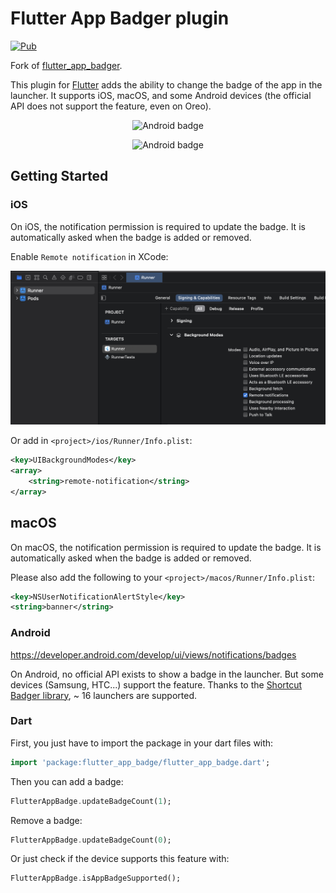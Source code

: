 # Flutter App Badger plugin

[![Pub](https://img.shields.io/pub/v/flutter_app_badger.svg)](https://pub.dartlang.org/packages/flutter_app_badger)

Fork of [flutter_app_badger](https://pub.dev/packages/flutter_app_badger).

This plugin for [Flutter](https://flutter.io) adds the ability to change the badge of the app in the launcher.
It supports iOS, macOS, and some Android devices (the official API does not support the feature, even on Oreo).

<p align="center">
  <img src="https://raw.githubusercontent.com/nazarpunk/flutter_app_badge/master/assets/ios.png" alt="Android badge" style="margin:auto" width="600" 
height="228">
</p>

<p align="center">
  <img src="https://raw.githubusercontent.com/nazarpunk/flutter_app_badge/master/assets/android.png" alt="Android badge" style="margin:auto" width="600" 
height="322">
</p>


## Getting Started

### iOS

On iOS, the notification permission is required to update the badge.
It is automatically asked when the badge is added or removed.

Enable `Remote notification` in XCode:
<p align="center"><img src="https://raw.githubusercontent.com/nazarpunk/flutter_app_badge/master/assets/ios-remote-notifications.png" alt="IOS Remote notification"></p>

Or add in `<project>/ios/Runner/Info.plist`:
```xml
<key>UIBackgroundModes</key>
<array>
    <string>remote-notification</string>
</array>
```

## macOS

On macOS, the notification permission is required to update the badge.
It is automatically asked when the badge is added or removed.

Please also add the following to your `<project>/macos/Runner/Info.plist`:
```xml
<key>NSUserNotificationAlertStyle</key>
<string>banner</string>
```

### Android

https://developer.android.com/develop/ui/views/notifications/badges

On Android, no official API exists to show a badge in the launcher. But some devices (Samsung, HTC...) support the feature.
Thanks to the [Shortcut Badger library](https://github.com/leolin310148/ShortcutBadger/), ~ 16 launchers are supported.


### Dart

First, you just have to import the package in your dart files with:
```dart
import 'package:flutter_app_badge/flutter_app_badge.dart';
```

Then you can add a badge:
```dart
FlutterAppBadge.updateBadgeCount(1);
```

Remove a badge:
```dart
FlutterAppBadge.updateBadgeCount(0);
```

Or just check if the device supports this feature with:
```dart
FlutterAppBadge.isAppBadgeSupported();
```
